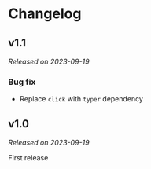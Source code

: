 # Changelog

## v1.1
*Released on 2023-09-19*

### Bug fix
* Replace `click` with `typer` dependency

## v1.0
*Released on 2023-09-19*

First release